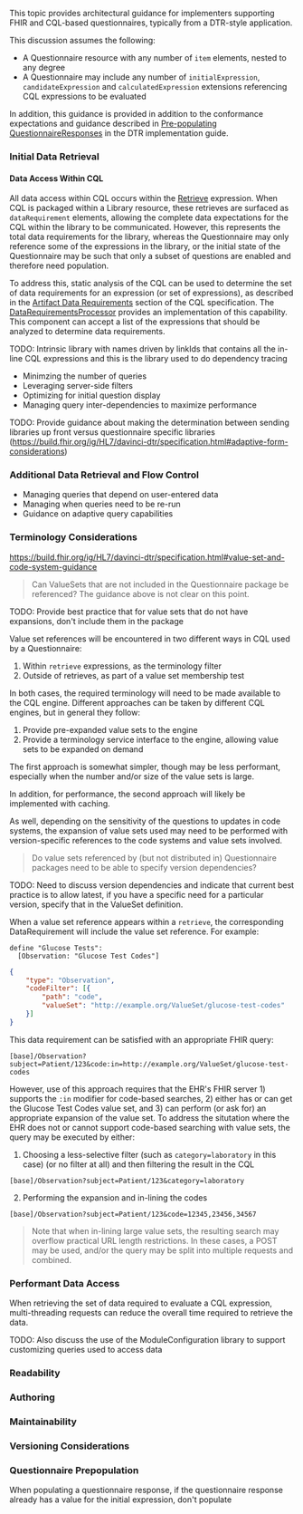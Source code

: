 This topic provides architectural guidance for implementers supporting FHIR and CQL-based questionnaires, typically from a DTR-style application.

This discussion assumes the following:

* A Questionnaire resource with any number of `item` elements, nested to any degree
* A Questionnaire may include any number of `initialExpression`, `candidateExpression` and `calculatedExpression` extensions referencing CQL expressions to be evaluated

In addition, this guidance is provided in addition to the conformance expectations and guidance described in [Pre-populating QuestionnaireResponses](https://build.fhir.org/ig/HL7/davinci-dtr/specification.html#pre-populating-questionnaireresponses) in the DTR implementation guide.

### Initial Data Retrieval

#### Data Access Within CQL

All data access within CQL occurs within the [Retrieve](https://cql.hl7.org/02-authorsguide.html#retrieve) expression. When CQL is packaged within a Library resource, these retrieves are surfaced as `dataRequirement` elements, allowing the complete data expectations for the CQL within the library to be communicated. However, this represents the total data requirements for the library, whereas the Questionnaire may only reference some of the expressions in the library, or the initial state of the Questionnaire may be such that only a subset of questions are enabled and therefore need population.

To address this, static analysis of the CQL can be used to determine the set of data requirements for an expression (or set of expressions), as described in the [Artifact Data Requirements](https://cql.hl7.org/05-languagesemantics.html#artifact-data-requirements) section of the CQL specification. The [DataRequirementsProcessor](https://github.com/cqframework/clinical_quality_language/blob/master/Src/java/elm-fhir/src/main/java/org/cqframework/cql/elm/requirements/fhir/DataRequirementsProcessor.java) provides an implementation of this capability. This component can accept a list of the expressions that should be analyzed to determine data requirements.

TODO: Intrinsic library with names driven by linkIds that contains all the in-line CQL expressions and this is the library used to do dependency tracing

* Minimzing the number of queries
* Leveraging server-side filters
* Optimizing for initial question display
* Managing query inter-dependencies to maximize performance

TODO: Provide guidance about making the determination between sending libraries up front versus questionnaire specific libraries (https://build.fhir.org/ig/HL7/davinci-dtr/specification.html#adaptive-form-considerations)

### Additional Data Retrieval and Flow Control

* Managing queries that depend on user-entered data
* Managing when queries need to be re-run
* Guidance on adaptive query capabilities

### Terminology Considerations

https://build.fhir.org/ig/HL7/davinci-dtr/specification.html#value-set-and-code-system-guidance

> Can ValueSets that are not included in the Questionnaire package be referenced? The guidance above is not clear on this point.

TODO: Provide best practice that for value sets that do not have expansions, don't include them in the package

Value set references will be encountered in two different ways in CQL used by a Questionnaire:

1. Within `retrieve` expressions, as the terminology filter
2. Outside of retrieves, as part of a value set membership test

In both cases, the required terminology will need to be made available to the CQL engine. Different approaches can be taken by different CQL engines, but in general they follow:

1. Provide pre-expanded value sets to the engine
2. Provide a terminology service interface to the engine, allowing value sets to be expanded on demand

The first approach is somewhat simpler, though may be less performant, especially when the number and/or size of the value sets is large.

In addition, for performance, the second approach will likely be implemented with caching.

As well, depending on the sensitivity of the questions to updates in code systems, the expansion of value sets used may need to be performed with version-specific references to the code systems and value sets involved.

> Do value sets referenced by (but not distributed in) Questionnaire packages need to be able to specify version dependencies?

TODO: Need to discuss version dependencies and indicate that current best practice is to allow latest, if you have a specific need for a particular version, specify that in the ValueSet definition.

When a value set reference appears within a `retrieve`, the corresponding DataRequirement will include the value set reference. For example:

```cql
define "Glucose Tests":
  [Observation: "Glucose Test Codes"]
```

```json
{
    "type": "Observation",
    "codeFilter": [{
        "path": "code",
        "valueSet": "http://example.org/ValueSet/glucose-test-codes"
    }]
}
```

This data requirement can be satisfied with an appropriate FHIR query:

```
[base]/Observation?subject=Patient/123&code:in=http://example.org/ValueSet/glucose-test-codes
```

However, use of this approach requires that the EHR's FHIR server 1) supports the `:in` modifier for code-based searches, 2) either has or can get the Glucose Test Codes value set, and 3) can perform (or ask for) an appropriate expansion of the value set. To address the situtation where the EHR does not or cannot support code-based searching with value sets, the query may be executed by either:

1. Choosing a less-selective filter (such as `category=laboratory` in this case) (or no filter at all) and then filtering the result in the CQL

```
[base]/Observation?subject=Patient/123&category=laboratory
```

2. Performing the expansion and in-lining the codes

```
[base]/Observation?subject=Patient/123&code=12345,23456,34567
```

> Note that when in-lining large value sets, the resulting search may overflow practical URL length restrictions. In these cases, a POST may be used, and/or the query may be split into multiple requests and combined.

### Performant Data Access

When retrieving the set of data required to evaluate a CQL expression, multi-threading requests can reduce the overall time required to retrieve the data.

TODO: Also discuss the use of the ModuleConfiguration library to support customizing queries used to access data

### Readability

### Authoring

### Maintainability

### Versioning Considerations

### Questionnaire Prepopulation

When populating a questionnaire response, if the questionnaire response already has a value for the initial expression, don't populate